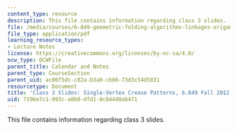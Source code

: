 ```yaml
---
content_type: resource
description: This file contains information regarding class 3 slides.
file: /media/courses/6-849-geometric-folding-algorithms-linkages-origami-polyhedra-fall-2012/7196e7c1993ca0b0dfd18c84440ab471_MIT6_849F12_slidesC03.pdf
file_type: application/pdf
learning_resource_types:
- Lecture Notes
license: https://creativecommons.org/licenses/by-nc-sa/4.0/
ocw_type: OCWFile
parent_title: Calendar and Notes
parent_type: CourseSection
parent_uid: ac06f5dc-c82a-b3a0-cb86-73d3c54d5831
resourcetype: Document
title: 'Class 3 Slides: Single-Vertex Crease Patterns, 6.849 Fall 2012'
uid: 7196e7c1-993c-a0b0-dfd1-8c84440ab471
---
```

This file contains information regarding class 3 slides.